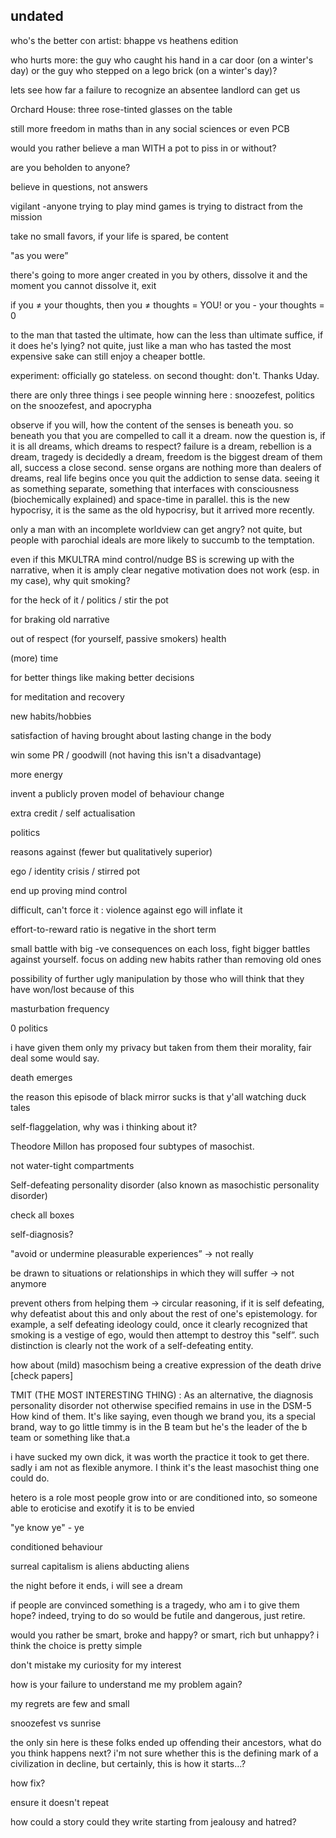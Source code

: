## undated

who's the better con artist: bhappe vs heathens edition

who hurts more: the guy who caught his hand in a car door (on a winter's day) or the guy who stepped on a lego brick (on a winter's day)?

lets see how far a failure to recognize an absentee landlord can get us

Orchard House: three rose-tinted glasses on the table

still more freedom in maths than in any social sciences or even PCB

would you rather believe a man WITH a pot to piss in or without?

are you beholden to anyone?

believe in questions, not answers

vigilant -anyone trying to play mind games is trying to distract from the mission

take no small favors, if your life is spared, be content

"as you were”

there's going to more anger created in you by others, dissolve it and the moment you cannot dissolve it, exit

if you ≠ your thoughts, then you ≠ thoughts = YOU! or you - your thoughts = 0

to the man that tasted the ultimate, how can the less than ultimate suffice, if it does he's lying? not quite, just like a man who has tasted the most expensive sake can still enjoy a cheaper bottle.

experiment: officially go stateless. on second thought: don't. Thanks Uday.

there are only three things i see people winning here : snoozefest, politics on the snoozefest, and apocrypha

observe if you will, how the content of the senses is beneath you. so beneath you that you are compelled to call it a dream. now the question is, if it is all dreams, which dreams to respect? failure is a dream, rebellion is a dream, tragedy is decidedly a dream, freedom is the biggest dream of them all, success a close second. sense organs are nothing  more than dealers of dreams, real life begins once you quit the addiction to sense data. seeing it as something separate, something that interfaces with consciousness (biochemically explained) and space-time in parallel. this is the new hypocrisy, it is the same as the old hypocrisy, but it arrived more recently. 

only a man with an incomplete worldview can get angry? not quite, but people with parochial ideals are more likely to succumb to the temptation.

even if this MKULTRA mind control/nudge BS is screwing up with the narrative, when it is amply clear negative motivation does not work (esp. in my case), why quit smoking?


for the heck of it / politics / stir the pot

for braking old narrative

out of respect (for yourself, passive smokers)
health

(more) time

for better things like making better decisions

for meditation and recovery

new habits/hobbies

satisfaction of having brought about lasting change in the body

win some PR / goodwill (not having this isn't a disadvantage)

more energy

invent a publicly proven model of behaviour change

extra credit / self actualisation

politics

reasons against (fewer but qualitatively superior)

ego / identity crisis / stirred pot

end up proving mind control

difficult, can't force it : violence against ego will inflate it

effort-to-reward ratio is negative in the short term

small battle with big -ve consequences on each loss, fight bigger battles against yourself. focus on adding new habits rather than removing old ones

possibility of further ugly manipulation by those who will think that they have won/lost because of this

masturbation frequency

0 politics

i have given them only my privacy but taken from them their morality, fair deal some would say.

death emerges

the reason this episode of black mirror sucks is that y'all watching duck tales

self-flaggelation, why was i thinking about it?

Theodore Millon has proposed four subtypes of masochist.

not water-tight compartments

Self-defeating personality disorder (also known as masochistic personality disorder)

check all boxes

self-diagnosis?

"avoid or undermine pleasurable experiences” → not really

be drawn to situations or relationships in which they will suffer → not anymore

prevent others from helping them → circular reasoning, if it is self defeating, why defeatist about this and only about the rest of one's epistemology. for example, a self defeating ideology could, once it clearly recognized that smoking is a vestige of ego, would then attempt to destroy this "self”. such distinction is clearly not the work of a self-defeating entity.

how about (mild) masochism being a creative expression of the death drive [check papers]

TMIT (THE MOST INTERESTING THING) : As an alternative, the diagnosis personality disorder not otherwise specified remains in use in the DSM-5  How kind of them. It's like saying, even though we brand you, its a special brand, way to go little timmy is in the B team but he's the leader of the b team or something like that.a

i have sucked my own dick, it was worth the practice it took to get there. sadly i am not as flexible anymore. I think it's the least masochist thing one could do.

hetero is a role most people grow into or are conditioned into, so someone able to eroticise and exotify it is to be envied

"ye know ye" - ye

conditioned behaviour

surreal capitalism is aliens abducting aliens

the night before it ends, i will see a dream

if people are convinced something is a tragedy, who am i to give them hope? indeed, trying to do so would be futile and dangerous, just retire.

would you rather be smart, broke and happy? or smart, rich but unhappy? i think the choice is pretty simple

don't mistake my curiosity for my interest

how is your failure to understand me my problem again?

my regrets are few and small

snoozefest vs sunrise

the only sin here is these folks ended up offending their ancestors, what do you think happens next? i'm not sure whether this is the defining mark of a civilization in decline, but certainly, this is how it starts…?

how fix? 

ensure it doesn't repeat

how could a story could they write starting from jealousy and hatred?